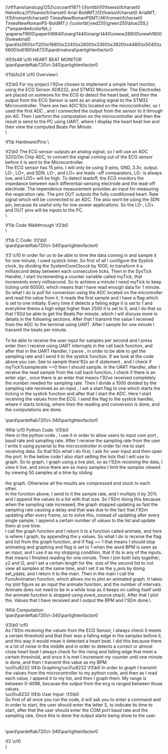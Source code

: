 {\rtf1\ansi\ansicpg1252\cocoartf1671
{\fonttbl\f0\fswiss\fcharset0 Helvetica;\f1\fswiss\fcharset0 Arial-BoldMT;\f2\fswiss\fcharset0 ArialMT;
\f3\froman\fcharset0 TimesNewRomanPSMT;\f4\froman\fcharset0 TimesNewRomanPS-BoldMT;}
{\colortbl;\red255\green255\blue255;}
{\*\expandedcolortbl;;}
\paperw11900\paperh16840\margl1440\margr1440\vieww28600\viewh18000\viewkind0
\pard\tx560\tx1120\tx1680\tx2240\tx2800\tx3360\tx3920\tx4480\tx5040\tx5600\tx6160\tx6720\pardirnatural\partightenfactor0

\f0\fs48 \cf0 HEART BEAT MONITOR\
\pard\pardeftab720\ri-340\partightenfactor0

\f1\b\fs24 \cf0 Overview:\

\f2\b0 For my project I\'92ve chosen to implement a simple heart monitor, using the ECG Sensor AD8232, and STM32 Microcontroller. The Electrodes are placed on someone for the ECG to detect the heart beat, and then the output from the ECG Sensor is sent as an analog signal to the STM32 Microcontroller. There are two ADC\'92s located on the microcontroller, so I used the first ADC , and I connected the output from the sensor to it through pin A0. Then I perform the computation on the microcontroller and then the result is send to the PC using UART, where I display the heart beat live and then view the computed Beats Per Minute\
\

\f1\b Hardware/Pins \

\f2\b0 The ECG sensor outputs an analog signal, so I will use an ADC 3202/On Chip ADC, to convert the signal coming out of the ECG sensor before it is sent to the Microcontroller. \
The ECG sensor has 15 pins. I will only be using 3-pins, GND, 3.3v, output. LO-, LO+, and SDN. LO-, and LO+ are leads -off comparators, LO- is always low, and LOD+ will be high. To detect leadoff, the ECG monitors the impedance between each differential-sensing electrode and the lead-off electrode.  The impendence measurement provides an input for measuring the respiration rate. The pint OUT outputs the fully conditioned heart. Rate signal which will be connected to an ADC. The also wont be using the SDN pin, because its useful only for low-power applications. So the LO-, LO+ and OUT pins will be inputs to the PC. \
\

\f1\b Code Walkthrough
\f2\b0 \
\

\f1\b C Code:
\f2\b0 \
\pard\pardeftab720\ri-340\partightenfactor0

\f3 \cf0 In order for us to be able to time the data coming in and sample it for one minute, I used systick timer. So first of all I configure the Systick clock, by dividing the SystemCoreClocck by 1000, to transform it a millisecond delay between each consecutive ticks. Then in the SysTick Handler, I start incrementing a counter variable called myTick, that increments every millisecond. So to achieve a minute I need myTick to keep ticking until 60000, which means that I have read enough data for 1 minute. So what I do is poll for conversion using the ADC located on the micontroller and read the value from it. It reads the first sample and I have a flag which is set to one initially. Every time it detects a falling edge it is set to 1 and everytime theres a high edge higher than 2500 it is set to 0, and I do that so that I\'92d be able to get the Beats Per minute, wbich I will discuss more in details in the following sections. After that I transmit the value I received from the ADC to the terminal using UART. After I sample for one minute I transmit the beats per minute. \
\
To be able to receive the user input for samples per second and I press enter then I receive using UART interrupts in the call back function, and after that in the UART Handler, I parse , in order to be able to get the sampling rate and I send it to the systick function. If we look at the code above you can. See to sample there\'92s an if statement , and I check if myTick%samplerate ==0 then I should sample.  In the UART Handler, after I receive the read sample from the call back function, I check if there is an enter sign , once there is an enter that means I\'92ve received completely the number needed for sampling rate. Then I divide a 1000 divided by the sampling rate received as an input , I set a start flag to one which starts the ticking in the systick function and after that I start the ADC. Here I start receiving the values from the ECG. I send the flag to the systick handler, where it starts ticking, where then the reading and conversion is done, and the computations are done.\
\
\pard\pardeftab720\ri-340\partightenfactor0

\f4\b \cf0 Python Code:
\f3\b0 \
Here in the python code , I use it in order to allow users to input com port , baud rate and sampling rate. After I receive the sampling rate from the user I write it using pyserial to the microcontroller in order for me to start receiving data.  So that\'92s what I do first, I ask  for user input and then open the port. In the below code I also start setting the lists that I will use to graph. So to graph, I graph using a live plot, so as I\'92m receiving the data, I view it live, and since there are so many samples I limit the samples viewed by viewing 50 samples at a time by sliding \
\
the graph. Otherwise all the results are compressed and stuck to each other. \
In the function above, I send to it the sample rate, and I multiply it by 20%  and I append the values to a list with that size. So I\'92m doing this because when the sampling rate increased, the graph stopped updating as fast the sampling rate causing a delay and that was due to the fact that.I\'92m updating after every frame, so to solve this, instead of updating after every single sample, I append a certain number of values to the list and update them at one time.\
I call the graph function and I return it to a function called animate, and here is where I graph, by appending the y values. So what I do is receive the flag and list from the graph function, and if flag == 1 that means I should stop animating and graphing and flag is set to 1 when the word BPM is seen as an input, and I use it as my stopping condition, that if its in any of the inputs. that means I finished reading for one minute. Then I join both lists together, y2 and l2, and I set a certain length for the. size of the second list to not view all samples at the same time, and I set it as the y_axis by doing set_ydata, and I return it to the main. Then in the main I call the FuncAnimation function, which allows me to plot an animated graph. It takes my plot figure as an input the animate function, and the number of intervals. Animate does not need to be in a while loop as it keeps on calling itself until the animate function is stopped using event_source.stop(). After that I plot the. Values that I have received and I output the BPM and I\'92m done.\

\f4\b Computation:\
\pard\pardeftab720\ri-340\partightenfactor0

\f3\b0 \cf0 \
As I\'92m receiving the values from the ECG Sensor, I always check it meets a certain threshold and that their was a falling edge in the samples before it, and this way it would mean it detected a heart beat. I did this because there is a lot of noise in the middle and in order to detects a correct or almost close heart beat I always check for the rising and falling edge that meet a certain threshold, and once it is met I increment my counter until one minute is done, and then I transmit this value as my BPM. \
\uc0\u8232 
\f4\b Graphing:\uc0\u8232 
\f3\b0 In order to graph I transmit the values from the microcontroller to my python code, and then as I read each value, I append it to my list, and then I graph them. My range is between 0-4096, because the output from the ecg is ranged between those values.\
\uc0\u8232 
\f4\b User Input: 
\f3\b0 \
So first of all once you run the code, it will ask you to enter a command and in order to start, the user should enter the letter S, to indicate its time to start, after that the user should enter the COM port baud rate and the sampling rate, Once this is  done the output starts being show to the user.\
\
\
\pard\pardeftab720\ri-340\partightenfactor0

\f2 \cf0 \
}
